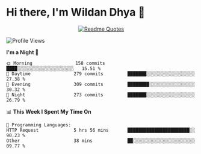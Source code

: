 # Hi there, I'm Wildan Dhya 👋 

<div align="center">
  <a href="https://github.com/piyushsuthar/github-readme-quotes">
    <img src="https://quotes-github-readme.vercel.app/api?quote=Try%2C%20Fail%2C%20Retry&author=unknown&type=vertical&theme=dark" alt="Readme Quotes">
  </a>
</div>

<!--START_SECTION:waka-->
![Profile Views](http://img.shields.io/badge/Profile%20Views-0-blue)

**I'm a Night 🦉** 

```text
🌞 Morning                158 commits         ████░░░░░░░░░░░░░░░░░░░░░   15.51 % 
🌆 Daytime                279 commits         ███████░░░░░░░░░░░░░░░░░░   27.38 % 
🌃 Evening                309 commits         ████████░░░░░░░░░░░░░░░░░   30.32 % 
🌙 Night                  273 commits         ███████░░░░░░░░░░░░░░░░░░   26.79 % 
```


📊 **This Week I Spent My Time On** 

```text
💬 Programming Languages: 
HTTP Request             5 hrs 56 mins       ███████████████████████░░   90.23 % 
Other                    38 mins             ██░░░░░░░░░░░░░░░░░░░░░░░   09.77 % 
```


<!--END_SECTION:waka-->

<!--## GitHub Stats-->
<!--![Top Languages](https://github-readme-stats.vercel.app/api/top-langs/?username=wildandhya&layout=compact&theme=dracula)-->











